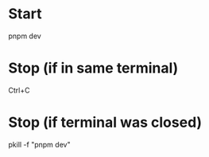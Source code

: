 # Start

pnpm dev

# Stop (if in same terminal)

Ctrl+C

# Stop (if terminal was closed)

pkill -f "pnpm dev"
